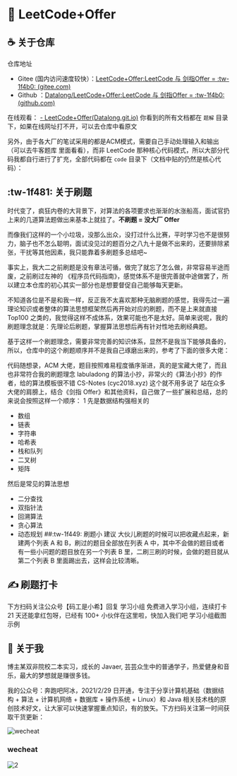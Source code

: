 # 📝 LeetCode+Offer
##  :coffee: 关于仓库
仓库地址
- Gitee (国内访问速度较快）：[LeetCode+Offer:LeetCode 与 剑指Offer =  :tw-1f4b0: (gitee.com)](http://)
- Github ：[Datalong/LeetCode+Offer:LeetCode 与 剑指Offer =  :tw-1f4b0: (github.com)](http://)

在线观看：
[- LeetCode+Offer(Datalong.git.io)](http://)
你看到的所有文档都在 `题解` 目录下，如果在线网址打不开，可以去仓库中看原文

另外，由于各大厂的笔试采用的都是ACM模式，需要自己手动处理输入和输出（可以去牛客题库 里面看看），而非 LeetCode 那种核心代码模式，所以大部分代码我都自行进行了扩充，全部代码都在 `code` 目录下（文档中贴的仍然是核心代码）：
##  :tw-1f481: 关于刷题
时代变了，疯狂内卷的大背景下，对算法的各项要求也渐渐的水涨船高，面试官扔上来的几道算法题做出来基本上就挂了。**不刷题 = 没大厂 Offer**

而像我们这样的一个小垃圾，没那么出众，没打过什么比赛，平时学习也不是很努力，脑子也不怎么聪明，面试没见过的题百分之八九十是做不出来的，还要排除紧张，干扰等其他因素，我只能靠着多刷题多总结吧~

事实上，我大二之前刷题是没有章法可循，做完了就忘了怎么做，非常容易半途而废，之前刷过左神的 《程序员代码指南》，感觉体系不是很完善就中途做罢了，所以建立本仓库的初心其实一部分也是想要督促自己能够每天更新。

不知道各位是不是和我一样，反正我不太喜欢那种无脑刷题的感觉，我得先过一遍理论知识或者整体的算法思想框架然后再开始对应的刷题，而不是上来就直接 Top100 之类的，我觉得这样不成体系，效果可能也不是太好。简单来说呢，我的刷题理念就是：先理论后刷题，掌握算法思想后再有针对性地去刷经典题。

基于这样一个刷题理念，需要非常完善的知识体系，显然不是我当下能够具备的，所以，仓库中的这个刷题顺序并不是我自己琢磨出来的，参考了下面的很多大佬：

代码随想录，ACM 大佬，题目按照难易程度循序渐进，真的是宝藏大佬了，而且也非常符合我的刷题理念
labuladong 的算法小抄，非常火的《算法小抄》的作者，给的算法模板很不错
CS-Notes (cyc2018.xyz) 这个就不用多说了
站在众多大佬的肩膀上，结合《剑指 Offer》和其他资料，自己做了一些扩展和总结，总的来说会按照这样一个顺序：
1 先是数据结构强相关的
- 数组
- 链表
- 字符串
- 哈希表
- 栈和队列
- 二叉树
- 矩阵

然后是常见的算法思想
- 二分查找
- 双指针法
- 回溯算法
- 贪心算法
- 动态规划
##:tw-1f449:  刷题小 建议
大伙儿刷题的时候可以把收藏点起来，新建两个列表 A 和 B，刷过的题目全部放在列表 A 中，其中不会做的题目或者有一些小问题的题目放在另一个列表 B 里，二刷三刷的时候，会做的题目就从第二个列表 B 里面踢出去，这样会比较清晰。
## ✍ 刷题打卡
下方扫码关注公众号【码工是小希】回复 学习小组 免费进入学习小组，连续打卡 21 天还能拿红包呀，已经有 100+ 小伙伴在这里啦，快加入我们吧
学习小组截图示例
## 🎨 关于我
博主某双非院校二本实习，成长的 Javaer, 芸芸众生中的普通学子，热爱健身和音乐，最大的梦想就是赚很多钱。

我的公众号：奔跑吧阿冰，2021/2/29 日开通，专注于分享计算机基础（数据结构 + 算法 + 计算机网络 + 数据库 + 操作系统 + Linux）和 Java 相关技术栈的原创技术好文，让大家可以快速掌握重点知识，有的放矢。下方扫码关注第一时间获取干货更新：

![wecheat](https://gitee.com/Datalong/picture/raw/master/2021-12-3/1638490093602-1.jpg)

### wecheat

![2](https://gitee.com/Datalong/picture/raw/master/2021-12-3/1638491510975-2.jpg)



